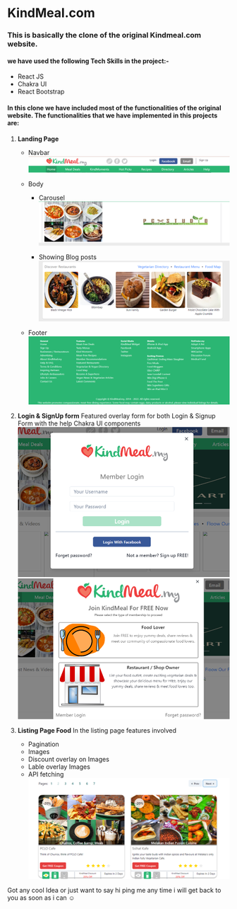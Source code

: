# KindMeal.com
### This is basically the clone of the original Kindmeal.com website.

#### we have used the following Tech Skills in the project:-
- React JS
- Chakra UI
- React Bootstrap

#### In this clone we have included most of the functionalities of the original website. The functionalities that we have implemented in this projects are:

1. **Landing Page** 
    - Navbar
    ![Kindmeal Navbar](./readmdImages/Navbar.png)

    - Body 
        - Carousel ![Cool Carousel](./readmdImages/carousel.png)

        - Showing Blog posts ![Blog Posts](./readmdImages/blog_post.png)

    - Footer
      ![Footer](./readmdImages/footer.png)

2. **Login & SignUp form**
    Featured overlay form for both Login & Signup Form with the help Chakra UI components
    ![Login Form](./readmdImages/login.png) ![Signup Form](./readmdImages/signup.png)

3. **Listing Page Food**
    In the listing page features involved  
    - Pagination
    - Images
    - Discount overlay on Images
    - Lable overlay Images
    - API fetching
    ![Listing Page](./readmdImages/listing_page.png)


Got any cool Idea or just want to say hi ping me any time i will get back to you as soon as i can 	:relaxed:




